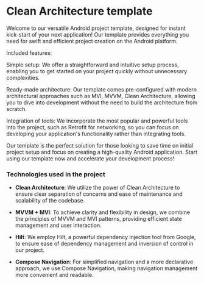 # Clean Architecture template

Welcome to our versatile Android project template, designed for instant kick-start of your next application! Our template provides everything you need for swift and efficient project creation on the Android platform.

Included features:

Simple setup: We offer a straightforward and intuitive setup process, enabling you to get started on your project quickly without unnecessary complexities.

Ready-made architecture: Our template comes pre-configured with modern architectural approaches such as MVI, MVVM, Clean Architecture, allowing you to dive into development without the need to build the architecture from scratch.

Integration of tools: We incorporate the most popular and powerful tools into the project, such as Retrofit for networking, so you can focus on developing your application's functionality rather than integrating tools.

Our template is the perfect solution for those looking to save time on initial project setup and focus on creating a high-quality Android application. Start using our template now and accelerate your development process!


### Technologies used in the project

- **Clean Architecture**: We utilize the power of Clean Architecture to ensure clear separation of concerns and ease of maintenance and scalability of the codebase.

- **MVVM + MVI**: To achieve clarity and flexibility in design, we combine the principles of MVVM and MVI patterns, providing efficient state management and user interaction.

- **Hilt**: We employ Hilt, a powerful dependency injection tool from Google, to ensure ease of dependency management and inversion of control in our project.

- **Compose Navigation**: For simplified navigation and a more declarative approach, we use Compose Navigation, making navigation management more convenient and readable.
